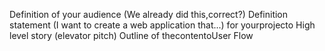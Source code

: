 Definition of your audience (We already did this,correct?)
Definition statement (I want to create a web application that...) for yourprojecto
High level story (elevator pitch)
Outline of thecontentoUser Flow
